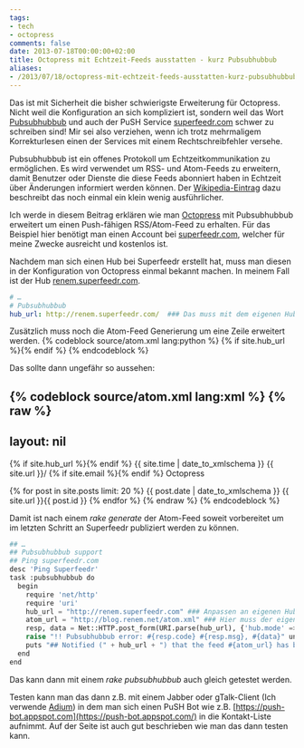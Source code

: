 ```yaml
---
tags:
- tech
- octopress
comments: false
date: 2013-07-18T00:00:00+02:00
title: Octopress mit Echtzeit-Feeds ausstatten - kurz Pubsubhubbub
aliases:
- /2013/07/18/octopress-mit-echtzeit-feeds-ausstatten-kurz-pubsubhubbub/
---
```


Das ist mit Sicherheit die bisher schwierigste Erweiterung für Octopress. Nicht weil die Konfiguration an sich kompliziert ist, sondern weil das Wort [Pubsubhubbub](https://de.wikipedia.org/wiki/PubSubHubbub) und auch der PuSH Service [superfeedr.com](http://superfeedr.com) schwer zu schreiben sind!
Mir sei also verziehen, wenn ich trotz mehrmaligem Korrekturlesen einen der Services mit einem Rechtschreibfehler versehe.

Pubsubhubbub ist ein offenes Protokoll um Echtzeitkommunikation zu ermöglichen. Es wird verwendet um RSS- und Atom-Feeds zu erweitern, damit Benutzer oder Dienste die diese Feeds abonniert haben in Echtzeit über Änderungen informiert werden können. Der [Wikipedia-Eintrag](https://de.wikipedia.org/wiki/PubSubHubbub) dazu beschreibt das noch einmal ein klein wenig ausführlicher.

Ich werde in diesem Beitrag erklären wie man [Octopress](http://octopress.org/) mit Pubsubhubbub erweitert um einen Push-fähigen RSS/Atom-Feed zu erhalten. Für das Beispiel hier benötigt man einen Account bei [superfeedr.com](http://superfeedr.com), welcher für meine Zwecke ausreicht und kostenlos ist.

Nachdem man sich einen Hub bei Superfeedr erstellt hat, muss man diesen in der Konfiguration von Octopress einmal bekannt machen. In meinem Fall ist der Hub [renem.superfeedr.com](http://renem.superfeedr.com).

``` yaml _config.yml
# …
# Pubsubhubbub
hub_url: http://renem.superfeedr.com/  ### Das muss mit dem eigenen Hub ersetzt werden!
```

Zusätzlich muss noch die Atom-Feed Generierung um eine Zeile erweitert werden.
{% codeblock source/atom.xml lang:python %}
{% if site.hub_url %}<link href="{{ site.hub_url }}" rel="hub"/>{% endif %}
{% endcodeblock %}

Das sollte dann ungefähr so aussehen:

{% codeblock source/atom.xml lang:xml %}
{% raw %}
---
layout: nil
---
<?xml version="1.0" encoding="utf-8"?>
<feed xmlns="http://www.w3.org/2005/Atom">

  <title><![CDATA[{{ site.title }}]]></title>
  <link href="{{ site.url }}/atom.xml" rel="self"/>
  <link href="{{ site.url }}/"/>
  {% if site.hub_url %}<link href="{{ site.hub_url }}" rel="hub"/>{% endif %}
  <updated>{{ site.time | date_to_xmlschema }}</updated>
  <id>{{ site.url }}/</id>
  <author>
    <name><![CDATA[{{ site.author | strip_html }}]]></name>
    {% if site.email %}<email><![CDATA[{{ site.email }}]]></email>{% endif %}
  </author>
  <generator uri="http://octopress.org/">Octopress</generator>

  {% for post in site.posts limit: 20 %}
  <entry>
    <title type="html"><![CDATA[{{ post.title | cdata_escape }}]]></title>
    <link href="{{ site.url }}{{ post.url }}"/>
    <updated>{{ post.date | date_to_xmlschema }}</updated>
    <id>{{ site.url }}{{ post.id }}</id>
    <content type="html"><![CDATA[{{ post.content | expand_urls: site.url | cdata_escape }}]]></content>
  </entry>
  {% endfor %}
</feed>
{% endraw %}
{% endcodeblock %}

Damit ist nach einem _rake generate_ der Atom-Feed soweit vorbereitet um im letzten Schritt an Superfeedr publiziert werden zu können.

``` python Rakefile
## …
## Pubsubhubbub support
## Ping superfeedr.com
desc 'Ping Superfeedr'
task :pubsubhubbub do
  begin
    require 'net/http'
    require 'uri'
    hub_url = "http://renem.superfeedr.com" ### Anpassen an eigenen Hub!!
    atom_url = "http://blog.renem.net/atom.xml" ### Hier muss der eigenen Feed rein!
    resp, data = Net::HTTP.post_form(URI.parse(hub_url), {'hub.mode' => 'publish', 'hub.url' => atom_url})
    raise "!! Pubsubhubbub error: #{resp.code} #{resp.msg}, #{data}" unless resp.code == "204"
    puts "## Notified (" + hub_url + ") that the feed #{atom_url} has been updated"
  end
end
```

Das kann dann mit einem _rake pubsubhubbub_ auch gleich getestet werden. 

Testen kann man das dann z.B. mit einem Jabber oder gTalk-Client (Ich verwende [Adium](http://www.adium.im/)) in dem man sich einen PuSH Bot wie z.B. [https://push-bot.appspot.com](https://push-bot.appspot.com/) in die Kontakt-Liste aufnimmt. Auf der Seite ist auch gut beschrieben wie man das dann testen kann.
